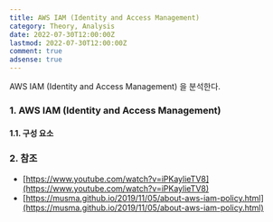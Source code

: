 ```yaml
---
title: AWS IAM (Identity and Access Management)
category: Theory, Analysis
date: 2022-07-30T12:00:00Z
lastmod: 2022-07-30T12:00:00Z
comment: true
adsense: true
---
```


AWS IAM (Identity and Access Management) 을 분석한다.

### 1. AWS IAM (Identity and Access Management)

#### 1.1. 구성 요소

### 2. 참조

* [https://www.youtube.com/watch?v=iPKaylieTV8](https://www.youtube.com/watch?v=iPKaylieTV8)
* [https://musma.github.io/2019/11/05/about-aws-iam-policy.html](https://musma.github.io/2019/11/05/about-aws-iam-policy.html)